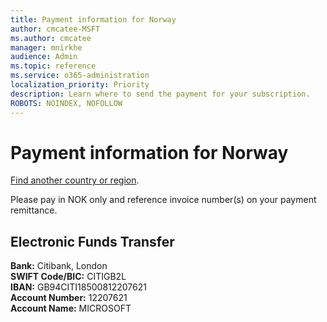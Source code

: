 ```yaml
---
title: Payment information for Norway
author: cmcatee-MSFT
ms.author: cmcatee
manager: mnirkhe
audience: Admin
ms.topic: reference
ms.service: o365-administration
localization_priority: Priority
description: Learn where to send the payment for your subscription.
ROBOTS: NOINDEX, NOFOLLOW
---                                
```


# Payment information for Norway

[Find another country or region](../pay-for-your-subscription.md).

Please pay in NOK only and reference invoice number(s) on your payment remittance.

## Electronic Funds Transfer

**Bank:** Citibank, London  
**SWIFT Code/BIC:** CITIGB2L  
**IBAN:** GB94CITI18500812207621  
**Account Number:** 12207621  
**Account Name:** MICROSOFT  